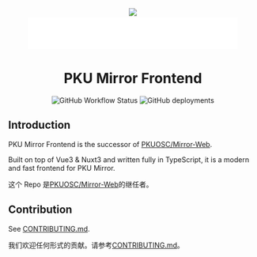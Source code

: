 <div align=center>
  <img src=assets/images/pku.svg width=64>
  <br/>
  <img src=assets/images/mirror-text.svg height=64>
  <h1>PKU Mirror Frontend</h1>
  <img alt="GitHub Workflow Status" src="https://img.shields.io/github/actions/workflow/status/lcpu-club/mirror-frontend/check.yml?label=code%20check&style=flat-square">
  <img alt="GitHub deployments" src="https://img.shields.io/github/deployments/lcpu-club/mirror-frontend/production?label=preview%20deploy&style=flat-square">
</div>

## Introduction

PKU Mirror Frontend is the successor of [PKUOSC/Mirror-Web](https://github.com/PKUOSC/Mirror-Web.git).

Built on top of Vue3 & Nuxt3 and written fully in TypeScript, it is a modern and fast frontend for PKU Mirror.

这个 Repo 是[PKUOSC/Mirror-Web](https://github.com/PKUOSC/Mirror-Web.git)的继任者。

## Contribution

See [CONTRIBUTING.md](CONTRIBUTING.md).

我们欢迎任何形式的贡献。请参考[CONTRIBUTING.md](CONTRIBUTING.md)。
